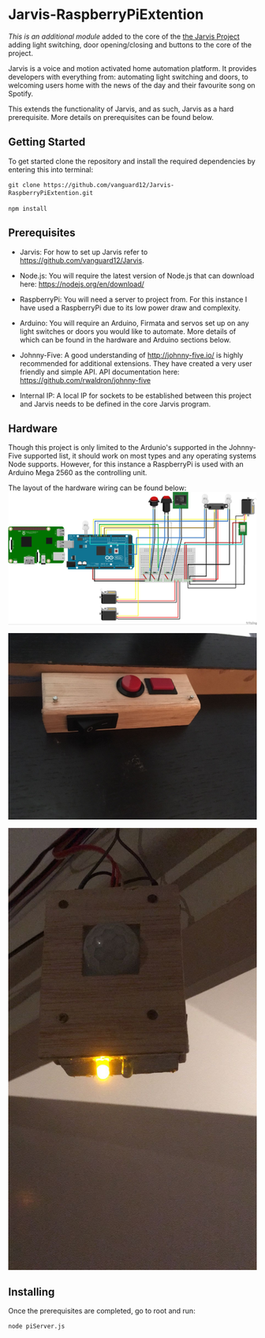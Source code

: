 # Jarvis-RaspberryPiExtention

_This is an additional module_ added to the core of the [the Jarvis Project](https://github.com/vanguard12/Jarvis) adding light switching, door opening/closing and buttons to the core of the project.

Jarvis is a voice and motion activated home automation platform. It provides developers with everything from: automating light switching and doors, to welcoming users home with the news of the day and their favourite song on Spotify.

This extends the functionality of Jarvis, and as such, Jarvis as a hard prerequisite. More details on prerequisites can be found below.

## Getting Started


To get started clone the repository and install the required dependencies by entering this into terminal:

```
git clone https://github.com/vanguard12/Jarvis-RaspberryPiExtention.git

npm install
```


## Prerequisites

- Jarvis: For how to set up Jarvis refer to https://github.com/vanguard12/Jarvis.

- Node.js: You will require the latest version of Node.js that can download here: https://nodejs.org/en/download/

- RaspberryPi: You will need a server to project from. For this instance I have used a RaspberryPi due to its low power draw and complexity.

- Arduino: You will require an Arduino, Firmata and servos set up on any light switches or doors you would like to automate. More details of which can be found in the hardware and Arduino sections below. 

- Johnny-Five: A good understanding of http://johnny-five.io/ is highly recommended for additional extensions. They have created a very user friendly and simple API. API documentation here: https://github.com/rwaldron/johnny-five

- Internal IP: A local IP for sockets to be established between this project and Jarvis needs to be defined in the core Jarvis program.


## Hardware

Though this project is only limited to the Ardunio's supported in the Johnny-Five supported list, it should work on most types and any operating systems Node supports. However, for this instance a RaspberryPi is used with an Arduino Mega 2560 as the controlling unit. 

The layout of the hardware wiring can be found below:
![Alt text](images/piServer.jpg?raw=true "Fritzing version of hardware set up")

![Alt text](images/buttons.jpg?raw=true "Fritzing version of button set up")

![Alt text](images/sensor.jpg?raw=true "Fritzing version of sensor set up")

## Installing

Once the prerequisites are completed, go to root and run:

```
node piServer.js
```
